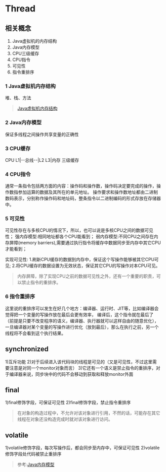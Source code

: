 # Thread

## 相关概念
1. Java虚拟机的内存结构
2. Java内存模型
3. CPU三级缓存
3. CPU指令
4. 可见性 
5. 指令重排序

### 1 Java虚拟机内存结构
堆、栈、方法
> [Java虚拟机内存结构](https://www.cnblogs.com/aflyun/p/10575740.html)
### 2 Java内存模型
保证多线程之间操作共享变量的正确性
### 3 CPU缓存
CPU L1|--总线--|L2 L3|内存 三级缓存
### 4 CPU指令
通常一条指令包括两方面的内容：操作码和操作数，操作码决定要完成的操作，操作数指参加运算的数据及其所在的单元地址。
操作要求和操作数地址都由二进制数码表示，分别称作操作码和地址码，整条指令以二进制编码的形式存放在存储器中。
### 5 可见性
可见性存在与多核CPU的情况下，所以，也可以说是多核CPU之间的数据可见性；
强内存模型:相同地址都各个CPU能看到；
弱内存模型:不同CPU之间存在内存屏障(memory barriers),需要通过执行指令将缓存中数据同步至内存中其它CPU才能看到；

实现可见性:
1.刷新CPU缓存的数据到内存中，保证这个写操作能够被其它CPU可见;
2.将CPU缓存的数据设置为无效状态，保证其它CPU的写操作对本CPU可见。
> 内存屏障，除了实现CPU之前的数据可见性之外，还有一个重要的职责，可以禁止指令的重排序。
### 6 指令重排序
这里说的重排序可以发生在好几个地方：编译器、运行时、JIT等，比如编译器会觉得把一个变量的写操作放在最后会更有效率，
编译后，这个指令就在最后了（前提是只要不改变程序的语义，编译器、执行器就可以这样自由的随意优化），
一旦编译器对某个变量的写操作进行优化（放到最后），那么在执行之前，另一个线程将不会看到这个执行结果。

## synchronized
1)互斥功能
2)对于后续进入该代码块的线程是可见的（又是可见性，不过这里需要注意是对同一个monitor对象而言）
3)它还有一个语义是禁止指令的重排序，对于编译器来说，同步块中的代码不会移动到获取和释放monitor外面

## final
1)final修饰字段，可保证可见性
2)final修饰字段，禁止指令重排序

> 在对象的构造过程中，不允许对该对象进行引用，不然的话，可能存在其它线程在对象还没构造完成时就对该对象进行访问。
## volatile
1)volatile修饰字段，每次写操作后，都会同步至内存中，可保证可见性
2)volatile修饰字段处代码被禁止重排序


> 参考:[Java内存模型](https://www.jianshu.com/p/bf158fbb2432)